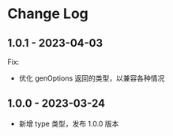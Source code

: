 # Change Log

## 1.0.1 - 2023-04-03

Fix: 

- 优化 genOptions 返回的类型，以兼容各种情况



## 1.0.0 - 2023-03-24

- 新增 type 类型，发布 1.0.0 版本
